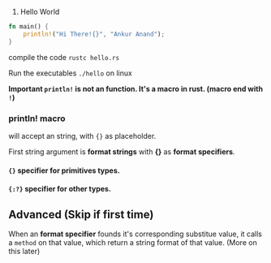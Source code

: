 1. Hello World

```rust
fn main() {
    println!("Hi There!{}", "Ankur Anand");
}
```

compile the code
`rustc hello.rs`

Run the executables
`./hello` on linux

**Important `println!` is not an function. It's a macro in rust. (macro end with `!`)**

### println! macro
will accept an string, with `{}` as placeholder.

First string argument is **format strings**
with **{}** as **format specifiers**.

#### `{}` specifier for primitives types.
#### `{:?}` specifier for other types.

## Advanced (Skip if first time)

When an **format specifier** founds it's corresponding substitue value, it calls a `method` on that value, which return a string format of that value. (More on this later)